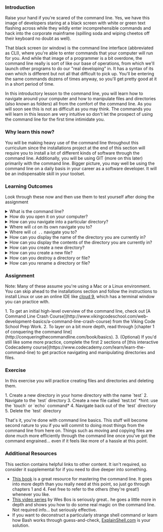 ### Introduction

Raise your hand if you're scared of the command line.  Yes, we have this image of developers staring at a black screen with white or green text flashing across while they wildly enter incomprehensible commands and hack into the corporate mainframe (spilling soda and wiping cheetos off their keyboard no doubt as well).

That black screen (or window) is the command line interface (abbreviated as CLI), where you're able to enter commands that your computer will run for you.  And while that image of a programmer is a bit overdone, the command line really is sort of like our base of operations, from which we'll launch other programs to do our "real developing" in.  It has a syntax of its own which is different but not all that difficult to pick up.  You'll be entering the same commands dozens of times anyway, so you'll get pretty good at it in a short period of time.

In this introductory lesson to the command line, you will learn how to navigate around your computer and how to manipulate files and directories (also known as folders) all from the comfort of the command line. As you will soon see this is not as difficult as you may think. The commands you will learn in this lesson are very intuitive so don't let the prospect of using the command line for the first time intimidate you.

### Why learn this now?

You will be making heavy use of the command line throughout this curriculum since the installations project at the end of this section will require you to install a lot of different kinds of software through the command line.  Additionally, you will be using GIT (more on this later) primarily with the command line. Bigger picture, you may well be using the command line on a daily basis in your career as a software developer. It will be an indispensable skill in your toolset.

### Learning Outcomes
Look through these now and then use them to test yourself after doing the assignment

<details>
<summary>What is the command line?</summary>
<ul><ul>
  <li>The command line is one way to interact with the computer via specific words, called "commands"</li>
</ul></ul>
</details>

<details>
<summary>How do you open it on your computer?</summary>
<ul><ul>
  <li>On Linux: Open the programs menu and search for "terminal". You can also open the terminal by pressing <code>CTRL</code> + <code>ALT</code> + <code>T</code></li>
  <li>On Mac: Open your applications folder and find "Terminal"</li>
</ul></ul>
</details>

<details>
<summary>How can you navigate into a particular directory?</summary>
<ul><ul>
  <li>You can use the <code>cd</code> command to change directories</li>
</ul></ul>
</details>

<details>
<summary>Where will <code>cd</code> on its own navigate you to?</summary>
<ul><ul>
  <li>On Linux and Mac it will navigate you home</li>
</ul></ul>
</details>

<details>
<summary>Where will <code>cd ..</code> navigate you to?</summary>
<ul><ul>
  <li>It will navigate you "up" one folder</li>
</ul></ul>
</details>

<details>
<summary>How can you display the name of the directory you are currently in?</summary>
<ul><ul>
  <li>On Linux and Mac by using the <code>pwd</code> command</li>
</ul></ul>
</details>

<details>
<summary>How can you display the contents of the directory you are currently in?</summary>
<ul><ul>
  <li>On Linux and Mac by using the <code>ls</code> command. Use <code>ls -l</code> to display the files in a list</li>
</ul></ul>
</details>

<details>
<summary>How can you create a new directory?</summary>
<ul><ul>
  <li>By using the <code>mkdir</code> command</li>
</ul></ul>
</details>

<details>
<summary>How can you create a new file?</summary>
<ul><ul>
  <li>On Linux and Mac by using the <code>touch</code> command.  <code>touch new-file.txt</code></li>
</ul></ul>
</details>

<details>
<summary>How can you destroy a directory or file?</summary>
<ul><ul>
  <li>On Linux and Mac by using the <code>rm</code> command. Use <code>rm -r</code> or <code>rmdir</code> to destroy folders</li>
</ul></ul>
</details>

<details>
<summary>How can you rename a directory or file?</summary>
<ul><ul>
  <li>On Linux and Mac by using the <code>mv</code> command. <code>mv folder/old-file.txt folder/new-file.txt</code></li>
</ul></ul>
</details>


### Assignment
Note: Many of these assume you're using a Mac or a Linux environment. You can skip ahead to the installations section and follow the instructions to install Linux or use an online IDE like [cloud 9](https://c9.io/), which has a terminal window you can practice with.

<div class="lesson-content__panel" markdown="1">
  1. To get an initial high-level overview of the command line, check out [A Command Line Crash Course](http://www.vikingcodeschool.com/web-development-basics/a-command-line-crash-course) from the Viking Code School Prep Work.
  2. To layer on a bit more depth, read through [chapter 1 of conquering the command line](http://conqueringthecommandline.com/book/basics).
  3. (Optional) If you'd still like some more practice, complete the first 2 sections of [this interactive Codecademy course](https://www.codecademy.com/learn/learn-the-command-line) to get practice navigating and manipulating directories and files.
</div>

### Exercise
In this exercise you will practice creating files and directories and deleting them.

<div class="lesson-content__panel" markdown="1">
  1. Create a new directory in your home directory with the name `test`
  2. Navigate to the `test` directory
  3. Create a new file called `test.txt` *hint: use the `touch` or `echo` command*
  4. Navigate back out of the `test` directory
  5. Delete the `test` directory
</div>

That's it, you're done with command line basics.  This stuff will become second nature to you if you will commit to doing most things from the command line from here on.  Things such as moving and copying files are done much more efficiently through the command line once you've got the command engrained... even if it feels like more of a hassle at this point.


### Additional Resources
This section contains helpful links to other content. It isn't required, so consider it supplemental for if you need to dive deeper into something.

* [This book](https://www.learnenough.com/command-line-tutorial) is a great resource for mastering the command line.  It goes into more depth than you really need at this point, so just go through chapters 1 and 4.  Feel free to refer to the others (they're great!) whenever you like.
* [This video series](https://commandlinepoweruser.com/) by Wes Bos is seriously great.. he goes a little more in depth and shows you how to do some real magic on the command line.  Not required info... but seriously effective.
* If you want to deconstruct a particularly strange shell command or learn how Bash works through guess-and-check, [ExplainShell.com](http://explainshell.com/) is your solution.
